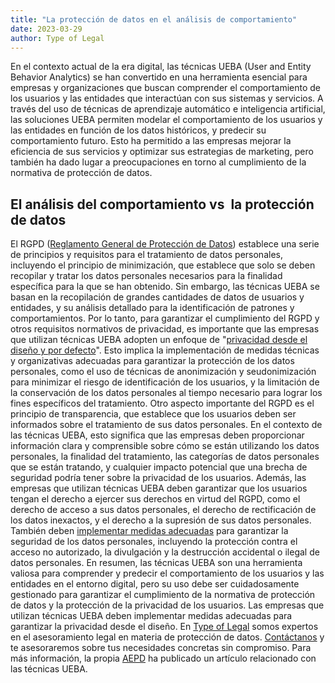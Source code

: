 ```yaml
---
title: "La protección de datos en el análisis de comportamiento"
date: 2023-03-29
author: Type of Legal
---
```


En el contexto actual de la era digital, las técnicas UEBA (User and Entity Behavior Analytics) se han convertido en una herramienta esencial para empresas y organizaciones que buscan comprender el comportamiento de los usuarios y las entidades que interactúan con sus sistemas y servicios. A través del uso de técnicas de aprendizaje automático e inteligencia artificial, las soluciones UEBA permiten modelar el comportamiento de los usuarios y las entidades en función de los datos históricos, y predecir su comportamiento futuro. Esto ha permitido a las empresas mejorar la eficiencia de sus servicios y optimizar sus estrategias de marketing, pero también ha dado lugar a preocupaciones en torno al cumplimiento de la normativa de protección de datos.

El análisis del comportamiento vs  la protección de datos
---------------------------------------------------------

El RGPD ([Reglamento General de Protección de Datos](https://www.boe.es/doue/2016/119/L00001-00088.pdf)) establece una serie de principios y requisitos para el tratamiento de datos personales, incluyendo el principio de minimización, que establece que solo se deben recopilar y tratar los datos personales necesarios para la finalidad específica para la que se han obtenido. Sin embargo, las técnicas UEBA se basan en la recopilación de grandes cantidades de datos de usuarios y entidades, y su análisis detallado para la identificación de patrones y comportamientos. Por lo tanto, para garantizar el cumplimiento del RGPD y otros requisitos normativos de privacidad, es importante que las empresas que utilizan técnicas UEBA adopten un enfoque de "[privacidad desde el diseño y por defecto](https://typeoflegal.com/adaptaciones-rgpd-lopd-gdd/)". Esto implica la implementación de medidas técnicas y organizativas adecuadas para garantizar la protección de los datos personales, como el uso de técnicas de anonimización y seudonimización para minimizar el riesgo de identificación de los usuarios, y la limitación de la conservación de los datos personales al tiempo necesario para lograr los fines específicos del tratamiento. Otro aspecto importante del RGPD es el principio de transparencia, que establece que los usuarios deben ser informados sobre el tratamiento de sus datos personales. En el contexto de las técnicas UEBA, esto significa que las empresas deben proporcionar información clara y comprensible sobre cómo se están utilizando los datos personales, la finalidad del tratamiento, las categorías de datos personales que se están tratando, y cualquier impacto potencial que una brecha de seguridad podría tener sobre la privacidad de los usuarios. Además, las empresas que utilizan técnicas UEBA deben garantizar que los usuarios tengan el derecho a ejercer sus derechos en virtud del RGPD, como el derecho de acceso a sus datos personales, el derecho de rectificación de los datos inexactos, y el derecho a la supresión de sus datos personales. También deben [implementar medidas adecuadas](https://typeoflegal.com/adaptaciones-rgpd-lopd-gdd/) para garantizar la seguridad de los datos personales, incluyendo la protección contra el acceso no autorizado, la divulgación y la destrucción accidental o ilegal de datos personales. En resumen, las técnicas UEBA son una herramienta valiosa para comprender y predecir el comportamiento de los usuarios y las entidades en el entorno digital, pero su uso debe ser cuidadosamente gestionado para garantizar el cumplimiento de la normativa de protección de datos y la protección de la privacidad de los usuarios. Las empresas que utilizan técnicas UEBA deben implementar medidas adecuadas para garantizar la privacidad desde el diseño. En [Type of Legal](https://typeoflegal.com/contacto/ "Type of Legal") somos expertos en el asesoramiento legal en materia de protección de datos. [Contáctanos](https://typeoflegal.com/contacto/) y te asesoraremos sobre tus necesidades concretas sin compromiso. Para más información, la propia [AEPD](https://www.aepd.es/es/prensa-y-comunicacion/blog/analisis-de-comportamiento-de-usuarios-ueba-y-proteccion-de-datos) ha publicado un artículo relacionado con las técnicas UEBA.
